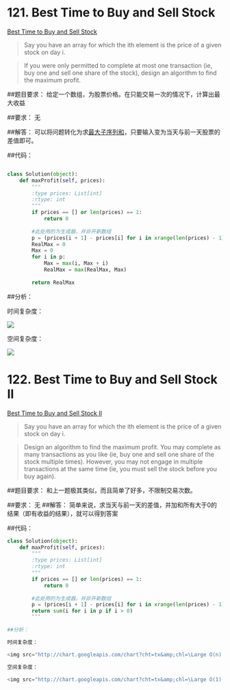 # 121. Best Time to Buy and Sell Stock
[Best Time to Buy and Sell Stock](https://leetcode.com/problems/best-time-to-buy-and-sell-stock/)

>Say you have an array for which the ith element is the price of a given stock on day i.

>If you were only permitted to complete at most one transaction (ie, buy one and sell one share of the stock), design an algorithm to find the maximum profit.

##题目要求：
给定一个数组，为股票价格。在只能交易一次的情况下，计算出最大收益

##要求：
无

##解答：
可以将问题转化为求[最大子序列和](https://andysim3d.gitbooks.io/leetcode/content/maximum_subarry.html)，只要输入变为当天与前一天股票的差值即可。


##代码：

```python

class Solution(object):
    def maxProfit(self, prices):
        """
        :type prices: List[int]
        :rtype: int
        """
        if prices == [] or len(prices) == 1:
            return 0
            
        #此处用的为生成器，并非开新数组
        p = (prices[i + 1] - prices[i] for i in xrange(len(prices) - 1))
        RealMax = 0
        Max = 0
        for i in p:
            Max = max(i, Max + i)
            RealMax = max(RealMax, Max)
            
        return RealMax
```
##分析：

时间复杂度：

<img src="http://chart.googleapis.com/chart?cht=tx&amp;chl=\Large O(n) " style="border:none;">

空间复杂度：

<img src="http://chart.googleapis.com/chart?cht=tx&amp;chl=\Large O(1) " style="border:none;">






# 122. Best Time to Buy and Sell Stock II

[Best Time to Buy and Sell Stock II ](https://leetcode.com/problems/best-time-to-buy-and-sell-stock-ii/)
>Say you have an array for which the ith element is the price of a given stock on day i.

>Design an algorithm to find the maximum profit. You may complete as many transactions as you like (ie, buy one and sell one share of the stock multiple times). However, you may not engage in multiple transactions at the same time (ie, you must sell the stock before you buy again).

##题目要求：
和上一题极其类似，而且简单了好多，不限制交易次数。

##要求：
无
##解答：
简单来说，求当天与前一天的差值，并加和所有大于0的结果（即有收益的结果），就可以得到答案


##代码：
```python
class Solution(object):
    def maxProfit(self, prices):
        """
        :type prices: List[int]
        :rtype: int
        """
        if prices == [] or len(prices) == 1:
            return 0
            
        #此处用的为生成器，并非开新数组
        p = (prices[i + 1] - prices[i] for i in xrange(len(prices) - 1))
        return sum(i for i in p if i > 0)
        ```

##分析：

时间复杂度：

<img src="http://chart.googleapis.com/chart?cht=tx&amp;chl=\Large O(n) " style="border:none;">

空间复杂度：

<img src="http://chart.googleapis.com/chart?cht=tx&amp;chl=\Large O(1) " style="border:none;">